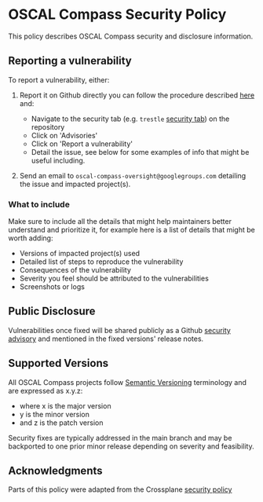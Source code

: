 # OSCAL Compass Security Policy

This policy describes OSCAL Compass security and disclosure information.

## Reporting a vulnerability

To report a vulnerability, either:

1. Report it on Github directly you can follow the procedure described
   [here](https://docs.github.com/en/code-security/security-advisories/guidance-on-reporting-and-writing/privately-reporting-a-security-vulnerability)
   and:

    - Navigate to the security tab (e.g. `trestle` [security tab](https://github.com/oscal-compass/compliance-trestle/security)) on the repository
    - Click on 'Advisories'
    - Click on 'Report a vulnerability'
    - Detail the issue, see below for some examples of info that might be
      useful including.

2. Send an email to `oscal-compass-oversight@googlegroups.com` detailing the issue and impacted project(s).

### What to include

Make sure to include all the details that might help maintainers better understand and prioritize it, for example here is a list of details that might be worth adding:

* Versions of impacted project(s) used
* Detailed list of steps to reproduce the vulnerability
* Consequences of the vulnerability
* Severity you feel should be attributed to the vulnerabilities
* Screenshots or logs

## Public Disclosure

Vulnerabilities once fixed will be shared publicly as a Github [security
advisory](https://docs.github.com/en/code-security/security-advisories/repository-security-advisories/about-repository-security-advisories)
and mentioned in the fixed versions' release notes.

## Supported Versions

All OSCAL Compass projects follow [Semantic Versioning](https://semver.org/) terminology and are expressed as x.y.z:

- where x is the major version
- y is the minor version
- and z is the patch version

Security fixes are typically addressed in the main branch and may be backported to one prior minor release depending on severity and feasibility.

## Acknowledgments

Parts of this policy were adapted from the Crossplane [security policy](https://github.com/crossplane/crossplane/blob/master/SECURITY.md)
